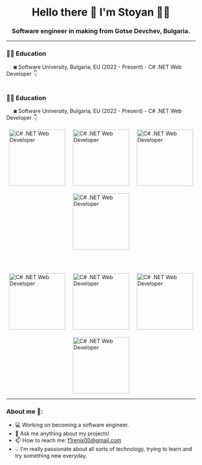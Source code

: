 <h1 align='center'>
  Hello there 👋 I'm Stoyan 👨‍💻
</h1>
<h3 align='center'>
  Software engineer in making from Gotse Devchev, Bulgaria.

---

<h3>✍🏻 Education</h3>
&nbsp;&nbsp;&nbsp;&nbsp;&nbsp;◙ Software University, Bulgaria, EU (2022 - Present) - C# .NET Web Developer 👇 <br><br>

<h3>✍🏻 Education</h3>
&nbsp;&nbsp;&nbsp;&nbsp;&nbsp;◙ Software University, Bulgaria, EU (2022 - Present) - C# .NET Web Developer 👇 <br><br>

<div style="display: flex; flex-wrap: wrap; justify-content: center; gap: 20px;">
    <a href="https://softuni.bg/certificates/details/216697/653dec17" target="_blank">
        <img align="center" alt="C# .NET Web Developer" width="150px" src="https://www.peevski.dev/wp-content/uploads/external-uploads/github-icons/csharp-asp-dotnet-advanced.png"/>
    </a>
    <a href="https://softuni.bg/Certificates/Details/206844/0e0581af" target="_blank">
        <img align="center" alt="C# .NET Web Developer" width="150px" src="https://www.peevski.dev/wp-content/uploads/external-uploads/github-icons/csharp-asp-dotnet-fundamentals.png"/>
    </a>
    <a href="https://softuni.bg/certificates/details/185603/6810fdbc" target="_blank">
        <img align="center" alt="C# .NET Web Developer" width="150px" src="https://www.peevski.dev/wp-content/uploads/external-uploads/github-icons/csharp-mssql-4.png"/>
    </a>
    <a href="https://softuni.bg/certificates/details/181073/faea0804" target="_blank">
        <img align="center" alt="C# .NET Web Developer" width="150px" src="https://www.peevski.dev/wp-content/uploads/external-uploads/github-icons/csharp-oop-3.png"/>
    </a>
</div>

<br><br>

<div style="display: flex; flex-wrap: wrap; justify-content: center; gap: 20px;">
    <a href="https://softuni.bg/certificates/details/173533/61b8e22b" target="_blank">
        <img align="center" alt="C# .NET Web Developer" width="150px" src="https://www.peevski.dev/wp-content/uploads/external-uploads/github-icons/csharp-advanced-2.png"/>
    </a>
    <a href="https://softuni.bg/certificates/details/167055/7b00b8e6" target="_blank">
        <img align="center" alt="C# .NET Web Developer" width="150px" src="https://www.peevski.dev/wp-content/uploads/external-uploads/github-icons/csharp-fundamentals-1.png"/>
    </a>
    <a href="https://softuni.bg/Certificates/Details/145896/699f5318" target="_blank">
        <img align="center" alt="C# .NET Web Developer" width="150px" src="https://www.peevski.dev/wp-content/uploads/external-uploads/github-icons/csharp-basics.png"/>
    </a>
    <a href="https://softuni.bg/Certificates/Details/198822/045ad402" target="_blank">
        <img align="center" alt="C# .NET Web Developer" width="150px" src="https://www.peevski.dev/wp-content/uploads/external-uploads/github-icons/it-career-booster.png"/>
    </a>
</div>





---

<h3>About me 👻:</h3>

- 💻 Working on becoming a software engineer.
- 💬 Ask me anything about my projects!
- 📫 How to reach me: f1renix00@gmail.com
- 💡 I'm really passionate about all sorts of technology, trying to learn and try something new everyday.
